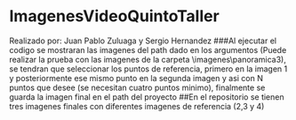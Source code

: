 # ImagenesVideoQuintoTaller
Realizado por: Juan Pablo Zuluaga y Sergio Hernandez 
###Al ejecutar el codigo se mostraran las imagenes del path dado en los argumentos (Puede realizar la prueba con las imagenes de la carpeta \imagenes\panoramica3), se tendran que seleccionar los puntos de referencia, primero en la imagen 1 y posteriormente ese mismo punto en la segunda imagen y asi con N puntos que desee (se necesitan cuatro puntos minimo), finalmente se guarda la imagen final en el path del proyecto 
##En el repositorio se tienen tres imagenes finales con diferentes imagenes de referencia (2,3 y 4)

